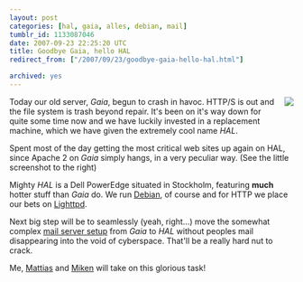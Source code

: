 ```yaml
---
layout: post
categories: [hal, gaia, alles, debian, mail]
tumblr_id: 1133087046  
date: 2007-09-23 22:25:20 UTC
title: Goodbye Gaia, hello HAL
redirect_from: ["/2007/09/23/goodbye-gaia-hello-hal.html"]

archived: yes
---
```


<img src="/attachments/2007/09/apache2-scary-errors.png" style="margin: 0pt 0pt 10px 10px; float: right" />Today our old server, <em>Gaia</em>, begun to crash in havoc. HTTP/S is out and the file system is trash beyond repair. It's been on it's way down for quite some time now and we have luckily invested in a replacement machine, which we have given the extremely cool name <em>HAL</em>.

Spent most of the day getting the most critical web sites up again on HAL, since Apache 2 on <em>Gaia</em> simply hangs, in a very peculiar way. (See the little screenshot to the right)

Mighty <em>HAL</em> is a Dell PowerEdge situated in Stockholm, featuring <strong>much</strong> hotter stuff than <em>Gaia</em> do. We run <a href="http://debian.org/">Debian</a>, of course and for HTTP we place our bets on <a href="http://www.lighttpd.net/">Lighttpd</a>.

Next big step will be to seamlessly (yeah, right...) move the somewhat complex <a href="http://trac.hunch.se/alles">mail server setup</a> from <em>Gaia</em> to <em>HAL</em> without peoples mail disappearing into the void of cyberspace. That'll be a really hard nut to crack.

Me, <a href="http://arrelid.com/">Mattias</a> and <a href="http://bonk.se/">Miken</a> will take on this glorious task!
